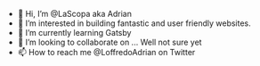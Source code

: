 - 👋 Hi, I’m @LaScopa aka Adrian
- 👀 I’m interested in building fantastic and user friendly websites.
- 🌱 I’m currently learning Gatsby
- 💞️ I’m looking to collaborate on ... Well not sure yet
- 📫 How to reach me @LoffredoAdrian on Twitter

<!---
LaScopa/LaScopa is a ✨ special ✨ repository because its `README.md` (this file) appears on your GitHub profile.
You can click the Preview link to take a look at your changes.
--->
